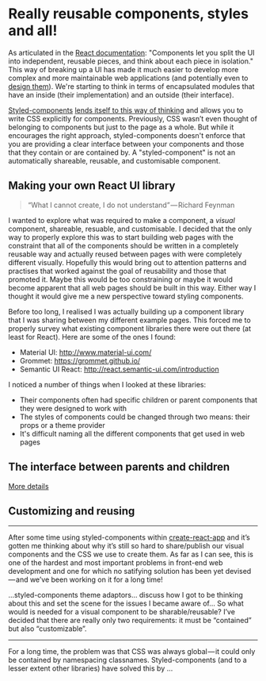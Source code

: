 # Really reusable components, styles and all!

As articulated in the [React documentation](https://facebook.github.io/react/docs/react-component.html): "Components let you split the UI into independent, reusable pieces, and think about each piece in isolation." This way of breaking up a UI has made it much easier to develop more complex and more maintainable web applications (and potentially even to [design them](https://medium.com/@lewisplushumphreys/how-were-using-component-based-design-5f9e3176babb)). We're starting to think in terms of encapsulated modules that have an inside (their implementation) and an outside (their interface). 

[Styled-components](https://github.com/styled-components/styled-components) [lends itself to this way of thinking](https://www.smashingmagazine.com/2017/01/styled-components-enforcing-best-practices-component-based-systems/) and allows you to write CSS explicitly for components. Previously, CSS wasn’t even thought of belonging to components but just to the page as a whole. But while it encourages the right approach, styled-components doesn't enforce that you are providing a clear interface between your components and those that they contain or are contained by. A "styled-component" is not an automatically shareable, reusable, and customisable component.  

## Making your own React UI library

> “What I cannot create, I do not understand” — Richard Feynman

I wanted to explore what was required to make a component, a *visual* component, shareable, resuable, and customisable. I decided that the only way to properly explore this was to start building web pages with the constraint that all of the components should be written in a completely reusable way and actually reused between pages with were completely different visually. Hopefully this would bring out to attention patterns and practises that worked against the goal of reusability and those that promoted it. Maybe this would be too constraining or maybe it would become apparent that all web pages should be built in this way. Either way I thought it would give me a new perspective toward styling components. 

Before too long, I realised I was actually building up a component library that I was sharing between my different example pages. This forced me to properly survey what existing component libraries there were out there (at least for React). Here are some of the ones I found:
- Material UI: http://www.material-ui.com/
- Grommet: https://grommet.github.io/
- Semantic UI React: http://react.semantic-ui.com/introduction

I noticed a number of things when I looked at these libraries:
- Their components often had specific children or parent components that they were designed to work with
- The styles of components could be changed through two means: their props or a theme provider
- It's difficult naming all the different components that get used in web pages


## The interface between parents and children



[More details](notes/parent-child.md)

## Customizing and reusing




----


After some time using styled-components within [create-react-app](https://github.com/facebookincubator/create-react-app) and it’s gotten me thinking about why it’s still so hard to share/publish our visual components and the CSS we use to create them. As far as I can see, this is one of the hardest and most important problems in front-end web development and one for which no satifying solution has been yet devised — and we’ve been working on it for a long time!

…styled-components theme adaptors… discuss how I got to be thinking about this and set the scene for the issues I became aware of…
So what would is needed for a visual component to be sharable/reusable?
I’ve decided that there are really only two requirements: it must be “contained” but also “customizable”. 


---

For a long time, the problem was that CSS was always global — it could only be contained by namespacing classnames. Styled-components (and to a lesser extent other libraries) have solved this by …
